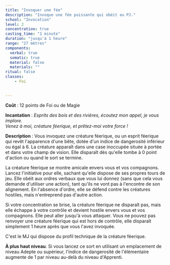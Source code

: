 ```yaml
---
title: "Invoquer une fée"
description: "Invoque une fée puissante qui obéit au PJ."
school: "Invocation"
level: 2
concentration: true
casting_time: "1 minute"
duration: "jusqu'à 1 heure"
range: "27 mètres"
components:
  verbal: true
  somatic: true
  material: false
  materials: ""
ritual: false
classes:
    - Foi
  

---
```

**Coût** : 12 points de Foi ou de Magie  

**Incantation** : *Esprits des bois et des rivières, écoutez mon appel, je vous implore.*    
*Venez à moi, créature féerique, et prêtez-moi votre force !*  

**Description** : Vous invoquez une créature féerique, ou un esprit féerique qui revêt l'apparence d'une bête, dotée d'un indice de dangerosité inférieur ou égal à 6. La créature apparaît dans une case inoccupée située à portée et dans votre champ de vision. Elle disparaît dès qu'elle tombe à 0 point d'action ou quand le sort se termine.

La créature féerique se montre amicale envers vous et vos compagnons. Lancez l'initiative pour elle, sachant qu'elle dispose de ses propres tours de jeu. Elle obéit aux ordres verbaux que vous lui donnez (sans que cela vous demande d'utiliser une action), tant qu'ils ne vont pas à l'encontre de son alignement. En l'absence d'ordre, elle se défend contre les créatures hostiles, mais n'entreprend pas d'autre action.

Si votre concentration se brise, la créature féerique ne disparaît pas, mais elle échappe à votre contrôle et devient hostile envers vous et vos compagnons. Elle peut aller jusqu'à vous attaquer. Vous ne pouvez pas renvoyer une créature féerique qui est hors de contrôle, elle disparaît simplement 1 heure après que vous l'avez invoquée.

C'est le MJ qui dispose du profil technique de la créature féerique.

**À plus haut niveau**. Si vous lancez ce sort en utilisant un emplacement de niveau Adepte ou supérieur, l'indice de dangerosité de l'élémentaire augmente de 1 par niveau au-delà du niveau d'Apprenti.
